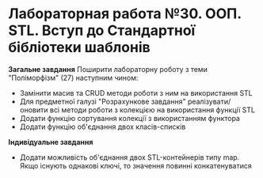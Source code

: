 # Лабораторная работа №30. ООП. STL. Вступ до Стандартної бібліотеки шаблонів

**Загальне завдання**
Поширити лабораторну роботу з теми "Поліморфізм" (27) наступним чином:
- Замінити масив та CRUD методи роботи з ним на використання STL
- Для предметної галузі "Розрахункове завдання" реалізувати/оновити всі методи роботи з колекцією на використання функції STL
- Додати функцію сортування колекції з використанням функтора
- Додати функцію об'єднання двох класів-списків

**Індивідуальне завдання**
- Додати можливість об'єднання двох STL-контейнерів типу map. Якщо існують однакові ключі, то значення повинні конкатенуватися